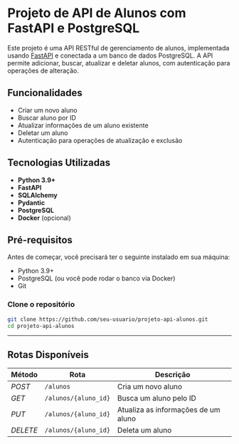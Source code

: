 # Projeto de API de Alunos com FastAPI e PostgreSQL

Este projeto é uma API RESTful de gerenciamento de alunos, implementada usando [FastAPI](https://fastapi.tiangolo.com/) e conectada a um banco de dados PostgreSQL. A API permite adicionar, buscar, atualizar e deletar alunos, com autenticação para operações de alteração.

## Funcionalidades

- Criar um novo aluno
- Buscar aluno por ID
- Atualizar informações de um aluno existente
- Deletar um aluno
- Autenticação para operações de atualização e exclusão

## Tecnologias Utilizadas

- **Python 3.9+**
- **FastAPI**
- **SQLAlchemy**
- **Pydantic**
- **PostgreSQL**
- **Docker** (opcional)
  
## Pré-requisitos

Antes de começar, você precisará ter o seguinte instalado em sua máquina:

- Python 3.9+
- PostgreSQL (ou você pode rodar o banco via Docker)
- Git

### Clone o repositório

```bash
git clone https://github.com/seu-usuario/projeto-api-alunos.git
cd projeto-api-alunos
```


---
## Rotas Disponíveis

| Método   | Rota	                 | Descrição                           
|----------|-----------------------|-------------------------------------|
| _POST_   | `/alunos`             | Cria um novo aluno                  |
| _GET_    | `/alunos/{aluno_id}`  | Busca um aluno pelo ID              |
| _PUT_    | `/alunos/{aluno_id}`  | Atualiza as informações de um aluno |
| _DELETE_ | `/alunos/{aluno_id}`  | Deleta um aluno                     |
